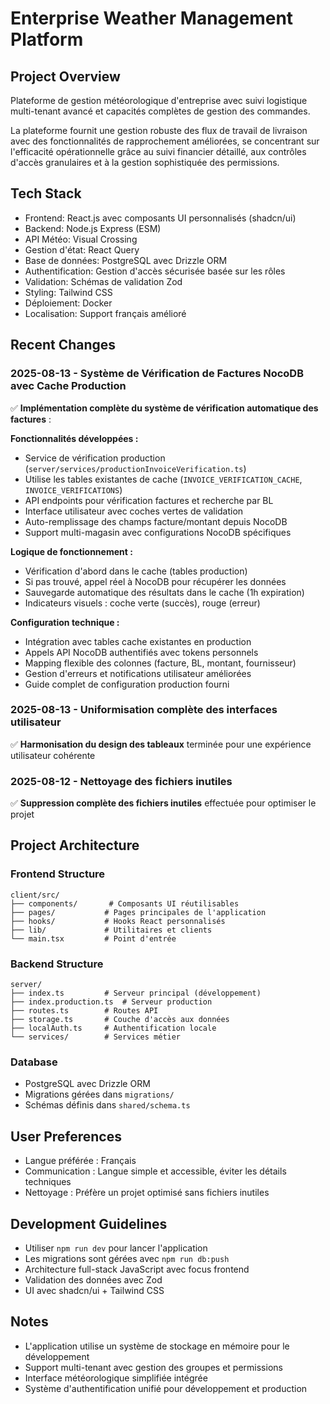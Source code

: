 # Enterprise Weather Management Platform

## Project Overview
Plateforme de gestion météorologique d'entreprise avec suivi logistique multi-tenant avancé et capacités complètes de gestion des commandes.

La plateforme fournit une gestion robuste des flux de travail de livraison avec des fonctionnalités de rapprochement améliorées, se concentrant sur l'efficacité opérationnelle grâce au suivi financier détaillé, aux contrôles d'accès granulaires et à la gestion sophistiquée des permissions.

## Tech Stack
- Frontend: React.js avec composants UI personnalisés (shadcn/ui)
- Backend: Node.js Express (ESM)
- API Météo: Visual Crossing
- Gestion d'état: React Query
- Base de données: PostgreSQL avec Drizzle ORM
- Authentification: Gestion d'accès sécurisée basée sur les rôles
- Validation: Schémas de validation Zod
- Styling: Tailwind CSS
- Déploiement: Docker
- Localisation: Support français amélioré

## Recent Changes

### 2025-08-13 - Système de Vérification de Factures NocoDB avec Cache Production
✅ **Implémentation complète du système de vérification automatique des factures** :

**Fonctionnalités développées :**
- Service de vérification production (`server/services/productionInvoiceVerification.ts`)
- Utilise les tables existantes de cache (`INVOICE_VERIFICATION_CACHE`, `INVOICE_VERIFICATIONS`)
- API endpoints pour vérification factures et recherche par BL
- Interface utilisateur avec coches vertes de validation
- Auto-remplissage des champs facture/montant depuis NocoDB
- Support multi-magasin avec configurations NocoDB spécifiques

**Logique de fonctionnement :**
- Vérification d'abord dans le cache (tables production)
- Si pas trouvé, appel réel à NocoDB pour récupérer les données
- Sauvegarde automatique des résultats dans le cache (1h expiration)
- Indicateurs visuels : coche verte (succès), rouge (erreur)

**Configuration technique :**
- Intégration avec tables cache existantes en production
- Appels API NocoDB authentifiés avec tokens personnels
- Mapping flexible des colonnes (facture, BL, montant, fournisseur)
- Gestion d'erreurs et notifications utilisateur améliorées
- Guide complet de configuration production fourni

### 2025-08-13 - Uniformisation complète des interfaces utilisateur
✅ **Harmonisation du design des tableaux** terminée pour une expérience utilisateur cohérente

### 2025-08-12 - Nettoyage des fichiers inutiles
✅ **Suppression complète des fichiers inutiles** effectuée pour optimiser le projet

## Project Architecture

### Frontend Structure
```
client/src/
├── components/       # Composants UI réutilisables
├── pages/           # Pages principales de l'application
├── hooks/           # Hooks React personnalisés
├── lib/             # Utilitaires et clients
└── main.tsx         # Point d'entrée
```

### Backend Structure
```
server/
├── index.ts         # Serveur principal (développement)
├── index.production.ts  # Serveur production
├── routes.ts        # Routes API
├── storage.ts       # Couche d'accès aux données
├── localAuth.ts     # Authentification locale
└── services/        # Services métier
```

### Database
- PostgreSQL avec Drizzle ORM
- Migrations gérées dans `migrations/`
- Schémas définis dans `shared/schema.ts`

## User Preferences
- Langue préférée : Français
- Communication : Langue simple et accessible, éviter les détails techniques
- Nettoyage : Préfère un projet optimisé sans fichiers inutiles

## Development Guidelines
- Utiliser `npm run dev` pour lancer l'application
- Les migrations sont gérées avec `npm run db:push`
- Architecture full-stack JavaScript avec focus frontend
- Validation des données avec Zod
- UI avec shadcn/ui + Tailwind CSS

## Notes
- L'application utilise un système de stockage en mémoire pour le développement
- Support multi-tenant avec gestion des groupes et permissions
- Interface météorologique simplifiée intégrée
- Système d'authentification unifié pour développement et production